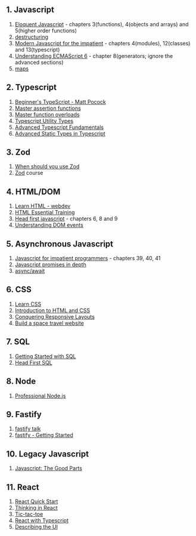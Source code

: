 ## 1. Javascript

1. [Eloquent Javascript](https://eloquentjavascript.net/) - chapters 3(functions), 4(objects and arrays) and 5(higher order functions)
2. [destructuring](https://exploringjs.com/impatient-js/ch_destructuring.html)
3. [Modern Javascript for the impatient](https://www.amazon.com/Modern-JavaScript-Impatient-Cay-Horstmann/dp/0136502148) - chapters 4(modules), 12(classes) and 13(typescript)
4. [Understanding ECMAScript 6](https://www.amazon.com/Understanding-ECMAScript-Definitive-JavaScript-Developers/dp/1593277571) - chapter 8(generators; ignore the advanced sections)
5. [maps](https://www.builder.io/blog/maps)

## 2. Typescript

1. [Beginner's TypeScript - Matt Pocock](https://www.totaltypescript.com/tutorials/beginners-typescript)
2. [Master assertion functions](https://www.youtube.com/watch?v=8lM609lci7E)
3. [Master function overloads](https://www.youtube.com/watch?v=D1a8OoBWi1g)
4. [Typescript Utility Types](https://www.youtube.com/watch?v=EU0TB_8KHpY)
5. [Advanced Typescript Fundamentals](https://egghead.io/courses/advanced-typescript-fundamentals-579c174f)
6. [Advanced Static Types in Typescript](https://egghead.io/courses/advanced-static-types-in-typescript)

## 3. Zod

1. [When should you use Zod](https://www.totaltypescript.com/when-should-you-use-zod)
1. [Zod](https://www.totaltypescript.com/tutorials/zod) course

## 4. HTML/DOM

1. [Learn HTML - webdev](https://web.dev/learn/html/)
2. [HTML Essential Training](https://www.linkedin.com/learning/html-essential-training-4)
3. [Head first javascript](https://www.amazon.com/Head-First-JavaScript-Programming-Brain-Friendly/dp/144934013X/) - chapters 6, 8 and 9
4. [Understanding DOM events](https://egghead.io/courses/your-ultimate-guide-to-understanding-dom-events-6c0c0d23)

## 5. Asynchronous Javascript

1. [Javascript for impatient programmers](https://exploringjs.com/impatient-js/toc.html) - chapters 39, 40, 41
1. [Javascript promises in depth](https://egghead.io/courses/javascript-promises-in-depth)
1. [async/await](https://egghead.io/courses/asynchronous-javascript-with-async-await)

## 6. CSS

1. [Learn CSS](https://web.dev/learn/css/)
2. [Introduction to HTML and CSS](https://scrimba.com/learn/introhtmlcss)
3. [Conquering Responsive Layouts](https://courses.kevinpowell.co/conquering-responsive-layouts)
4. [Build a space travel website](https://scrimba.com/learn/spacetravel)

## 7. SQL

1. [Getting Started with SQL](https://www.amazon.com/Getting-Started-SQL-Hands-Beginners/dp/1491938617)
2. [Head First SQL](https://www.amazon.com/Head-First-SQL-Brain-Learners/dp/0596526849)

## 8. Node

1. [Professional Node.js](https://www.amazon.com/Professional-Node-js-Building-Javascript-Scalable/dp/1118185463)

## 9. Fastify

1. [fastify talk](https://www.webexpo.net/prague2017/talk/what-if-i-told-you-that-http-can-be-fast/)
2. [fastify - Getting Started](https://www.fastify.io/docs/latest/Guides/Getting-Started/)

## 10. Legacy Javascript

1. [Javascript: The Good Parts](https://www.amazon.com/JavaScript-Good-Parts-Douglas-Crockford/dp/0596517742)

## 11. React

1. [React Quick Start](https://react.dev/learn)
2. [Thinking in React](https://react.dev/learn/thinking-in-react)
3. [Tic-tac-toe](https://react.dev/learn/tutorial-tic-tac-toe)
4. [React with Typescript](https://www.totaltypescript.com/tutorials/react-with-typescript)
5. [Describing the UI](https://react.dev/learn/describing-the-ui)
